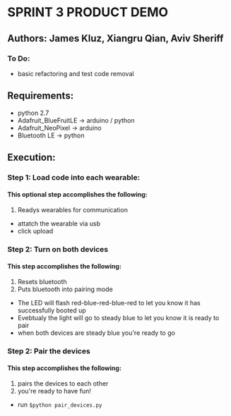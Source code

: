 # SPRINT 3 PRODUCT DEMO

## Authors: James Kluz, Xiangru Qian, Aviv Sheriff 

### To Do:
- basic refactoring and test code removal

## Requirements:
- python 2.7
- Adafruit_BlueFruitLE -> arduino / python
- Adafruit_NeoPixel  -> arduino
- Bluetooth LE -> python 

## Execution:

### Step 1: Load code into each wearable:
#### This optional step accomplishes the following:
1) Readys wearables for communication

- attatch the wearable via usb
- click upload

### Step 2: Turn on both devices

#### This step accomplishes the following:
1) Resets bluetooth
2) Puts bluetooth into pairing mode

- The LED will flash red-blue-red-blue-red to let you know it has successfully booted up
- Evebtualy the light will go to steady blue to let you know it is ready to pair
- when both devices are steady blue you're ready to go

### Step 2: Pair the devices

#### This step accomplishes the following:
1) pairs the devices to each other
2) you're ready to have fun!

- run `$python pair_devices.py`  